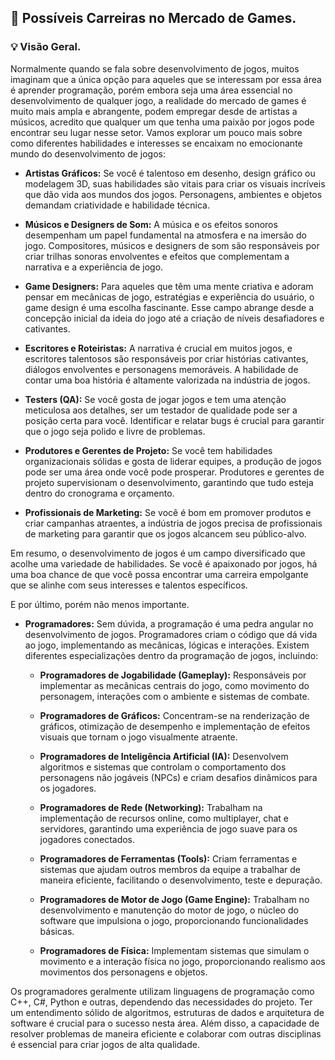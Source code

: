 ## 💼 Possíveis Carreiras no Mercado de Games.

### 💡 Visão Geral.

Normalmente quando se fala sobre desenvolvimento de jogos, muitos imaginam que a única opção para aqueles que se interessam por essa área é aprender programação, porém embora seja uma área essencial no desenvolvimento de qualquer jogo, a realidade do mercado de games é muito mais ampla e abrangente, podem empregar desde de artistas a músicos, acredito que qualquer um que tenha uma paixão por jogos pode encontrar seu lugar nesse setor. Vamos explorar um pouco mais sobre como diferentes habilidades e interesses se encaixam no emocionante mundo do desenvolvimento de jogos:

- **Artistas Gráficos:** Se você é talentoso em desenho, design gráfico ou modelagem 3D, suas habilidades são vitais para criar os visuais incríveis que dão vida aos mundos dos jogos. Personagens, ambientes e objetos demandam criatividade e habilidade técnica.

- **Músicos e Designers de Som:** A música e os efeitos sonoros desempenham um papel fundamental na atmosfera e na imersão do jogo. Compositores, músicos e designers de som são responsáveis por criar trilhas sonoras envolventes e efeitos que complementam a narrativa e a experiência de jogo.

- **Game Designers:** Para aqueles que têm uma mente criativa e adoram pensar em mecânicas de jogo, estratégias e experiência do usuário, o game design é uma escolha fascinante. Esse campo abrange desde a concepção inicial da ideia do jogo até a criação de níveis desafiadores e cativantes.

- **Escritores e Roteiristas:** A narrativa é crucial em muitos jogos, e escritores talentosos são responsáveis por criar histórias cativantes, diálogos envolventes e personagens memoráveis. A habilidade de contar uma boa história é altamente valorizada na indústria de jogos.

- **Testers (QA):** Se você gosta de jogar jogos e tem uma atenção meticulosa aos detalhes, ser um testador de qualidade pode ser a posição certa para você. Identificar e relatar bugs é crucial para garantir que o jogo seja polido e livre de problemas.

- **Produtores e Gerentes de Projeto:** Se você tem habilidades organizacionais sólidas e gosta de liderar equipes, a produção de jogos pode ser uma área onde você pode prosperar. Produtores e gerentes de projeto supervisionam o desenvolvimento, garantindo que tudo esteja dentro do cronograma e orçamento.

- **Profissionais de Marketing:** Se você é bom em promover produtos e criar campanhas atraentes, a indústria de jogos precisa de profissionais de marketing para garantir que os jogos alcancem seu público-alvo.

Em resumo, o desenvolvimento de jogos é um campo diversificado que acolhe uma variedade de habilidades. Se você é apaixonado por jogos, há uma boa chance de que você possa encontrar uma carreira empolgante que se alinhe com seus interesses e talentos específicos.

E por último, porém não menos importante.

- **Programadores:** Sem dúvida, a programação é uma pedra angular no desenvolvimento de jogos. Programadores criam o código que dá vida ao jogo, implementando as mecânicas, lógicas e interações. Existem diferentes especializações dentro da programação de jogos, incluindo:

  - **Programadores de Jogabilidade (Gameplay):** Responsáveis por implementar as mecânicas centrais do jogo, como movimento do personagem, interações com o ambiente e sistemas de combate.

  - **Programadores de Gráficos:** Concentram-se na renderização de gráficos, otimização de desempenho e implementação de efeitos visuais que tornam o jogo visualmente atraente.

  - **Programadores de Inteligência Artificial (IA):** Desenvolvem algoritmos e sistemas que controlam o comportamento dos personagens não jogáveis (NPCs) e criam desafios dinâmicos para os jogadores.

  - **Programadores de Rede (Networking):** Trabalham na implementação de recursos online, como multiplayer, chat e servidores, garantindo uma experiência de jogo suave para os jogadores conectados.

  - **Programadores de Ferramentas (Tools):** Criam ferramentas e sistemas que ajudam outros membros da equipe a trabalhar de maneira eficiente, facilitando o desenvolvimento, teste e depuração.

  - **Programadores de Motor de Jogo (Game Engine):** Trabalham no desenvolvimento e manutenção do motor de jogo, o núcleo do software que impulsiona o jogo, proporcionando funcionalidades básicas.

  - **Programadores de Física:** Implementam sistemas que simulam o movimento e a interação física no jogo, proporcionando realismo aos movimentos dos personagens e objetos.

Os programadores geralmente utilizam linguagens de programação como C++, C#, Python e outras, dependendo das necessidades do projeto. Ter um entendimento sólido de algoritmos, estruturas de dados e arquitetura de software é crucial para o sucesso nesta área. Além disso, a capacidade de resolver problemas de maneira eficiente e colaborar com outras disciplinas é essencial para criar jogos de alta qualidade.

